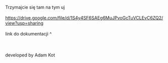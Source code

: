 Trzymajcie się tam na tym uj
<br/><br/>
https://drive.google.com/file/d/1S4y4SF6SAEg6MuJPvoGcTuVCLEvC6ZQ2/view?usp=sharing
<br/><br/>
link do dokumentacji ^
<br/><br/><br/><br/>
developed by Adam Kot
